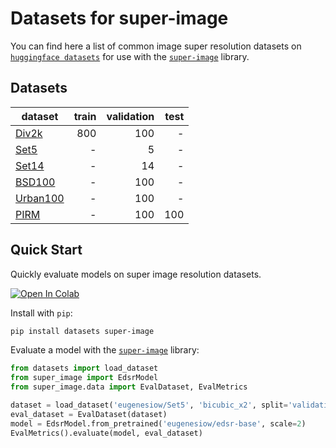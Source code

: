 # Datasets for super-image

You can find here a list of common image super resolution datasets on [`huggingface datasets`](https://huggingface.co/datasets?filter=task_ids:other-other-image-super-resolution) 
for use with the [`super-image`](https://github.com/eugenesiow/super-image) library.

## Datasets

| dataset  |train |validation|test|
|-------|-----:|---:|---:|
|[Div2k](https://huggingface.co/datasets/eugenesiow/Div2k)|800|100|-|
|[Set5](https://huggingface.co/datasets/eugenesiow/Set5)|-|5|-|
|[Set14](https://huggingface.co/datasets/eugenesiow/Set14)|-|14|-|
|[BSD100](https://huggingface.co/datasets/eugenesiow/BSD100)|-|100|-|
|[Urban100](https://huggingface.co/datasets/eugenesiow/Urban100)|-|100|-|
|[PIRM](https://huggingface.co/datasets/eugenesiow/PIRM)|-|100|100|

## Quick Start

Quickly evaluate models on super image resolution datasets.

[![Open In Colab](https://colab.research.google.com/assets/colab-badge.svg)](https://colab.research.google.com/github/eugenesiow/super-image-notebooks/blob/master/notebooks/Evaluate_Pretrained_super_image_Models.ipynb "Open in Colab")

Install with `pip`:
```bash
pip install datasets super-image
```

Evaluate a model with the [`super-image`](https://github.com/eugenesiow/super-image) library:
```python
from datasets import load_dataset
from super_image import EdsrModel
from super_image.data import EvalDataset, EvalMetrics

dataset = load_dataset('eugenesiow/Set5', 'bicubic_x2', split='validation')
eval_dataset = EvalDataset(dataset)
model = EdsrModel.from_pretrained('eugenesiow/edsr-base', scale=2)
EvalMetrics().evaluate(model, eval_dataset)
```